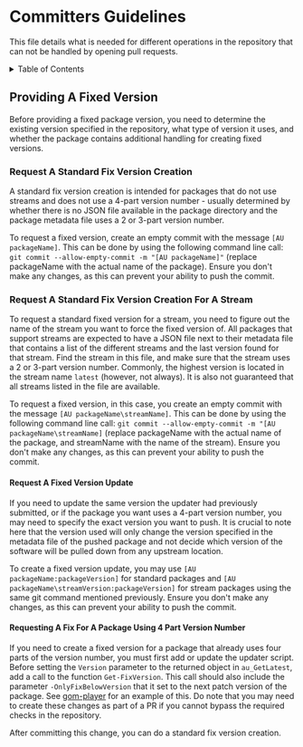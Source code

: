 # Committers Guidelines

This file details what is needed for different operations in the repository that can not be handled by opening pull requests.

<!-- markdownlint-disable -->
<!-- START doctoc generated TOC please keep comment here to allow auto update -->
<!-- DON'T EDIT THIS SECTION, INSTEAD RE-RUN doctoc TO UPDATE -->
<details>
<summary>Table of Contents</summary>

- [Providing A Fixed Version](#providing-a-fixed-version)
  - [Request A Standard Fix Version Creation](#request-a-standard-fix-version-creation)
  - [Request A Standard Fix Version Creation For A Stream](#request-a-standard-fix-version-creation-for-a-stream)
    - [Request A Fixed Version Update](#request-a-fixed-version-update)
    - [Requesting A Fix For A Package Using 4 Part Version Number](#requesting-a-fix-for-a-package-using-4-part-version-number)

</details>
<!-- END doctoc generated TOC please keep comment here to allow auto update -->

<!-- markdownlint-enable -->

## Providing A Fixed Version

Before providing a fixed package version, you need to determine the existing version specified in the repository, what type of version it uses, and whether the package contains additional handling for creating fixed versions.

### Request A Standard Fix Version Creation

A standard fix version creation is intended for packages that do not use streams and does not use a 4-part version number - usually determined by whether there is no JSON file available in the package directory and the package metadata file uses a 2 or 3-part version number.

To request a fixed version, create an empty commit with the message `[AU packageName]`. This can be done by using the following command line call: `git commit --allow-empty-commit -m "[AU packageName]"` (replace packageName with the actual name of the package). Ensure you don't make any changes, as this can prevent your ability to push the commit.

### Request A Standard Fix Version Creation For A Stream

To request a standard fixed version for a stream, you need to figure out the name of the stream you want to force the fixed version of. All packages that support streams are expected to have a JSON file next to their metadata file that contains a list of the different streams and the last version found for that stream. Find the stream in this file, and make sure that the stream uses a 2 or 3-part version number.
Commonly, the highest version is located in the stream name `latest` (however, not always). It is also not guaranteed that all streams listed in the file are available.

To request a fixed version, in this case, you create an empty commit with the message `[AU packageName\streamName]`. This can be done by using the following command line call: `git commit --allow-empty-commit -m "[AU packageName\streamName]` (replace packageName with the actual name of the package, and streamName with the name of the stream). Ensure you don't make any changes, as this can prevent your ability to push the commit.

#### Request A Fixed Version Update

If you need to update the same version the updater had previously submitted, or if the package you want uses a 4-part version number, you may need to specify the exact version you want to push.
It is crucial to note here that the version used will only change the version specified in the metadata file of the pushed package and not decide which version of the software will be pulled down from any upstream location.

To create a fixed version update, you may use `[AU packageName:packageVersion]` for standard packages and `[AU packageName\streamVersion:packageVersion]` for stream packages using the same git command mentioned previously. Ensure you don't make any changes, as this can prevent your ability to push the commit.

#### Requesting A Fix For A Package Using 4 Part Version Number

If you need to create a fixed version for a package that already uses four parts of the version number, you must first add or update the updater script.
Before setting the `Version` parameter to the returned object in `au_GetLatest`, add a call to the function `Get-FixVersion`. This call should also include the parameter `-OnlyFixBelowVersion` that it set to the next patch version of the package.
See [gom-player](https://github.com/chocolatey-community/chocolatey-packages/blob/1849e4d17c66ff11cd48f4b8c9bf861add15bb68/automatic/gom-player/update.ps1#L38) for an example of this. Do note that you may need to create these changes as part of a PR if you cannot bypass the required checks in the repository.

After committing this change, you can do a standard fix version creation.
